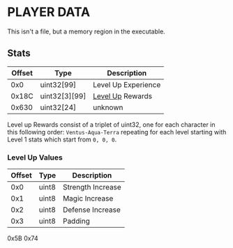 # PLAYER DATA

This isn't a file, but a memory region in the executable.

## Stats

| Offset | Type  | Description
|--------|-------|------------
| 0x0     | uint32[99] | Level Up Experience
| 0x18C   | uint32[3][99] | [Level Up](#Level-Up-Values) Rewards
| 0x630   | uint32[24] | unknown

Level up Rewards consist of a triplet of uint32, one for each character in this following order: `Ventus-Aqua-Terra` repeating for each level starting with Level 1 stats which start from `0, 0, 0`.

### Level Up Values

| Offset | Type  | Description
|--------|-------|------------
| 0x0    | uint8 | Strength Increase
| 0x1    | uint8 | Magic Increase
| 0x2    | uint8 | Defense Increase
| 0x3    | uint8 | Padding

0x5B 0x74